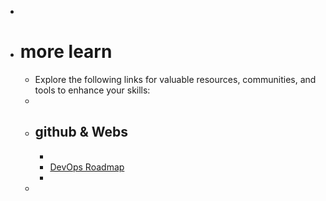 -
- # more learn
	- Explore the following links for valuable resources, communities, and tools to enhance your skills:
	-
	- ## github & Webs
		-
		- [DevOps Roadmap](https://github.com/milanm/DevOps-Roadmap)
		-
	-